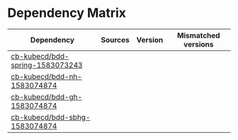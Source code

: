 # Dependency Matrix

Dependency | Sources | Version | Mismatched versions
---------- | ------- | ------- | -------------------
[cb-kubecd/bdd-spring-1583073243](https://github.com/cb-kubecd/bdd-spring-1583073243.git) |  | []() | 
[cb-kubecd/bdd-nh-1583074874](https://github.com/cb-kubecd/bdd-nh-1583074874.git) |  | []() | 
[cb-kubecd/bdd-gh-1583074874](https://github.com/cb-kubecd/bdd-gh-1583074874.git) |  | []() | 
[cb-kubecd/bdd-sbhg-1583074874](https://github.com/cb-kubecd/bdd-sbhg-1583074874.git) |  | []() | 
